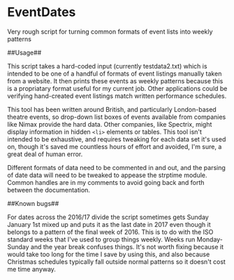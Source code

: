 # EventDates
Very rough script for turning common formats of event lists into weekly patterns


##Usage##

This script takes a hard-coded input (currently testdata2.txt) which is intended to be one of a handful of formats of event listings manually taken from a website. It then prints these events as weekly patterns because this is a propriatary format useful for my current job. Other applications could be verifying hand-created event listings match written performance schedules.

This tool has been written around British, and particularly London-based theatre events, so drop-down list boxes of events available from companies like Nimax provide the hard data. Other companies, like Spectrix, might display information in hidden `<li>` elements or tables. This tool isn't intended to be exhaustive, and requires tweaking for each data set it's used on, though it's saved me countless hours of effort and avoided, I'm sure, a great deal of human error.

Different formats of data need to be commented in and out, and the parsing of date data will need to be tweaked to appease the strptime module. Common handles are in my comments to avoid going back and forth between the documentation.


##Known bugs##

For dates across the 2016/17 divide the script sometimes gets Sunday January 1st mixed up and puts it as the last date in 2017 even though it belongs to a pattern of the final week of 2016. This is to do with the ISO standard weeks that I've used to group things weekly. Weeks run Monday-Sunday and the year break confuses things. It's not worth fixing because it would take too long for the time I save by using this, and also because Christmas schedules typically fall outside normal patterns so it doesn't cost me time anyway.
